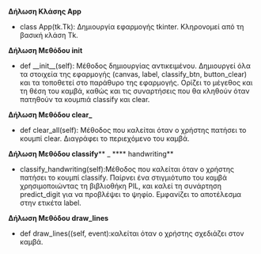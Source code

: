 **Δήλωση Κλάσης App**

- class App(tk.Tk): Δημιουργία εφαρμογής tkinter. Κληρονομεί από τη βασική κλάση Tk.

**Δήλωση Μεθόδου init**

- def \_\_init\_\_(self): Μέθοδος δημιουργίας αντικειμένου. Δημιουργεί όλα τα στοιχεία της εφαρμογής (canvas, label, classify\_btn, button\_clear) και τα τοποθετεί στο παράθυρο της εφαρμογής. Ορίζει το μέγεθος και τη θέση του καμβά, καθώς και τις συναρτήσεις που θα κληθούν όταν πατηθούν τα κουμπιά classify και clear.

**Δήλωση Μεθόδου clear\_** 

- def clear\_all(self): Μέθοδος που καλείται όταν ο χρήστης πατήσει το κουμπί clear. Διαγράφει το περιεχόμενο του καμβά.

**Δήλωση Μεθόδου classify**** \_ **** handwriting**

- classify\_handwriting(self):Μέθοδος που καλείται όταν ο χρήστης πατήσει το κουμπί classify. Παίρνει ένα στιγμιότυπο του καμβά χρησιμοποιώντας τη βιβλιοθήκη PIL, και καλεί τη συνάρτηση predict\_digit για να προβλέψει το ψηφίο. Εμφανίζει το αποτέλεσμα στην ετικέτα label.

**Δήλωση Μεθόδου draw\_lines**

- def draw\_lines((self, event):καλείται όταν ο χρήστης σχεδιάζει στον καμβά.